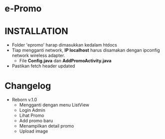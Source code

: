 # e-Promo

# INSTALLATION
- Folder 'epromo' harap dimasukkan kedalam htdocs
- Tiap mengganti network, **IP localhost** harus disamakan dengan ipconfig network wireless adapter. 
  * File **Config.java** dan **AddPromoActivity.java**
- Pastikan fetch header updated

# Changelog
* Reborn v.1.0
  * Mengganti dengan menu ListView
  * Login Admin
  * Lihat Promo
  * Add promo baru
  * Menampilkan detail promo
  * Upload image
